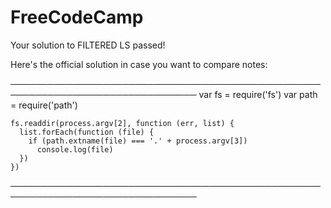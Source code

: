 # FreeCodeCamp

Your solution to FILTERED LS passed!

Here's the official solution in case you want to compare notes:

────────────────────────────────────────────────────────────────────────────────
    var fs = require('fs')
    var path = require('path')
    
    fs.readdir(process.argv[2], function (err, list) {
      list.forEach(function (file) {
        if (path.extname(file) === '.' + process.argv[3])
          console.log(file)
      })
    })
    
────────────────────────────────────────────────────────────────────────────────